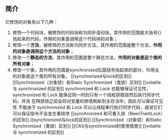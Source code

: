 ## 简介
它修饰的对象有以下几种：
1. 修饰一个代码块，被修饰的代码块称为同步语句块，其作用的范围是大括号{}括起来的代码，作用的对象是调用这个代码块的对象；  
2. 修饰一个**方法**，被修饰的方法称为同步方法，其作用的范围是整个方法，**作用的对象是调用这个方法的对象**；  
3. 修改一个**静态的方法**，其作用的范围是整个静态方法，**作用的对象是这个类的所有对象**；  
4. 修改一个类，其作用的范围是synchronized后面括号括起来的部分，作用主的对象是这个类的所有对象。
[[synchronized与lock的区别]]
[[Synchronized（对象锁）和Static Synchronized（类锁）区别]]
[[volatile 与 synchronized 的区别]]
synchronized 和 Lock 也能够保证可见性，synchronized 和 Lock 能保证同一时刻只有一个线程获取锁然后执行同步代码，并且 在释放锁之前会将对变量的修改刷新到主存当中，因此可以保证可见性
不能由于 synchronized 和 Lock 可以让线程串行执行同步代码，就说它们可以保证指令不会发生重排序
[[synchronized 和可重入锁（ReenTrantLock）的区别]]
[[synchronized与lock的区别]]
[[Synchronized（对象锁）和Static Synchronized（类锁）区别]]
[[CAS与synchronized的使用情景]]
[[volatile 与 synchronized 的区别]]